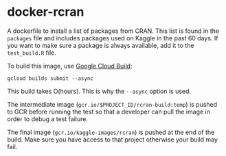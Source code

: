 # docker-rcran
A dockerfile to install a list of packages from CRAN. 
This list is found in the `packages` file and includes packages used on Kaggle in the past 60 days.
If you want to make sure a package is always available, add it to the `test_build.R` file.

To build this image, use [Google Cloud Build](https://cloud.google.com/cloud-build/):

```
gcloud builds submit --async
```

This build takes O(hours). This is why the `--async` option is used.

The intermediate image (`gcr.io/$PROJECT_ID/rcran-build:temp`) is pushed to GCR before running the test
so that a developer can pull the image in order to debug a test failure.

The final image (`gcr.io/kaggle-images/rcran`) is pushed at the end of the build. Make sure you have access
to that project otherwise your build may fail.